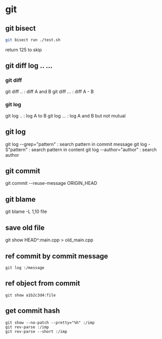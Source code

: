 # git

## git bisect

```sh
git bisect run ./test.sh
```

return 125 to skip

## git diff log .. ...

### git diff

git diff ..  : diff A and B
git diff ... : diff A - B

### git log

git log ..  : log A to B
git log ... : log A and B but not mutual

## git log

git log --grep="pattern" : search pattern in commit message
git log -S"pattern"      : search pattern in content
git log --author="author" : search author

## git commit

git commit --reuse-message ORIGIN_HEAD

## git blame

git blame -L 1,10 file

## save old file

git show HEAD^:main.cpp > old_main.cpp

## ref commit by commit message

```
git log :/message
```

## ref object from commit

```
git show a1b2c3d4:file
```

## get commit hash

```
git show --no-patch --pretty="%h" :/imp
git rev-parse :/imp
git rev-parse --short :/imp
```
